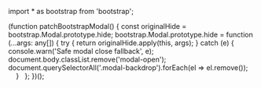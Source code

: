 
import * as bootstrap from 'bootstrap';

(function patchBootstrapModal() {
  const originalHide = bootstrap.Modal.prototype.hide;
  bootstrap.Modal.prototype.hide = function (...args: any[]) {
    try {
      return originalHide.apply(this, args);
    } catch (e) {
      console.warn('Safe modal close fallback', e);
      document.body.classList.remove('modal-open');
      document.querySelectorAll('.modal-backdrop').forEach(el => el.remove());
    }
  };
})();
